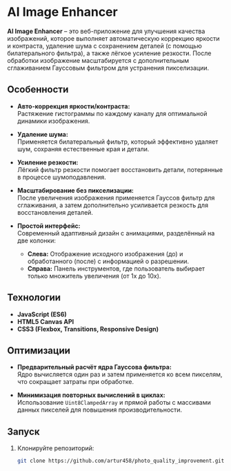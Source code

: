 # AI Image Enhancer

**AI Image Enhancer** – это веб-приложение для улучшения качества изображений, которое выполняет автоматическую коррекцию яркости и контраста, удаление шума с сохранением деталей (с помощью билатерального фильтра), а также лёгкое усиление резкости. После обработки изображение масштабируется с дополнительным сглаживанием Гауссовым фильтром для устранения пикселизации.

## Особенности

- **Авто-коррекция яркости/контраста:**  
  Растяжение гистограммы по каждому каналу для оптимальной динамики изображения.
  
- **Удаление шума:**  
  Применяется билатеральный фильтр, который эффективно удаляет шум, сохраняя естественные края и детали.
  
- **Усиление резкости:**  
  Лёгкий фильтр резкости помогает восстановить детали, потерянные в процессе шумоподавления.
  
- **Масштабирование без пикселизации:**  
  После увеличения изображения применяется Гауссов фильтр для сглаживания, а затем дополнительно усиливается резкость для восстановления деталей.

- **Простой интерфейс:**  
  Современный адаптивный дизайн с анимациями, разделённый на две колонки:
  - **Слева:** Отображение исходного изображения (до) и обработанного (после) с информацией о разрешении.
  - **Справа:** Панель инструментов, где пользователь выбирает только множитель увеличения (от 1x до 10x).

## Технологии

- **JavaScript (ES6)**
- **HTML5 Canvas API**
- **CSS3 (Flexbox, Transitions, Responsive Design)**

## Оптимизации

- **Предварительный расчёт ядра Гауссова фильтра:**  
  Ядро вычисляется один раз и затем применяется ко всем пикселям, что сокращает затраты при обработке.
  
- **Минимизация повторных вычислений в циклах:**  
  Использование `Uint8ClampedArray` и прямой работы с массивами данных пикселей для повышения производительности.

## Запуск

1. Клонируйте репозиторий:
   ```bash
   git clone https://github.com/artur458/photo_quality_improvement.git
